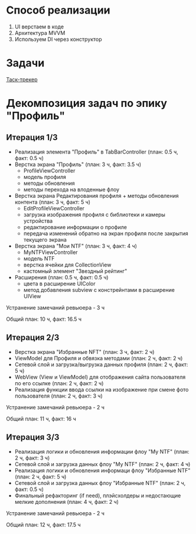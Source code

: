 # Способ реализации

1. UI верстаем в коде
2. Архитектура MVVM
3. Используем DI через конструктор

# Задачи

[Таск-трекер](https://github.com/users/kover/projects/3/views/1)

#  Декомпозиция задач по эпику "Профиль"

## Итерация 1/3

- Реализация элемента "Профиль" в TabBarController (план: 0.5 ч, факт: 0.5 ч)
- Верстка экрана "Профиль" (план: 3 ч, факт: 3.5 ч)
    - ProfileViewController
    - модель профиля
    - методы обновления
    - методы перехода на влоденные флоу
- Верстка экрана Редактирования профиля + методы обновления контента (план: 3 ч, факт: 5 ч)
    - EditProfileViewController
    - загрузка изображения профиля с библиотеки и камеры устройства
    - редактирование информации о профиле
    - передача изменений обратно на экран профиля после закрытия текущего экрана
- Верстка экрана "Мои NTF" (план: 3 ч, факт: 4 ч)
    - MyNTFViewController
    - модель NTF
    - верстка ячейки для CollectionView
    - кастомный элемент "Звездный рейтинг"
- Расширения (план: 0.5 ч, факт: 0.5 ч)
    - цвета в расширение UIColor
    - метод добавления subview с констрейнтами в расширение UIView
    
Устранение замечаний ревьюера - 3 ч
 
 Общий план: 10 ч, факт: 16.5 ч
 
## Итерация 2/3

- Верстка экрана "Избранные NFT" (план: 3 ч, факт: 2 ч)
- ViewModel для Профиля и обвязка методами (план: 2 ч, факт: 2 ч)
- Сетевой слой и загрузка/выгрузка данных профиля (план: 2 ч, факт: 5 ч)
- WebView (View и ViewModel) для отображения сайта пользователя по его ссылке (план: 2 ч, факт: 2 ч)
- Реализация функции ввода ссылки на изображение при смене фото пользователя (план: 2 ч, факт: 3 ч)

Устранение замечаний ревьюера - 2 ч

 Общий план: 11 ч, факт: 16 ч

## Итерация 3/3
- Реализация логики и обновления информации флоу "My NTF" (план: 2 ч, факт: 3 ч)
- Сетевой слой и загрузка данных флоу "My NTF" (план: 2 ч, факт: 4 ч)
- Реализация логики и обновления информаци флоу "Избранные NTF" (план: 2 ч, факт: 5 ч)
- Сетевой слой и загрузка данных флоу "Избранные NTF" (план: 2 ч, факт: 0.5 ч)
- Финальный рефакторинг (if need), плэйсхолдеры и недостающие мелкие дополнения (план: 4 ч, факт: 2 ч)

Устранение замечаний ревьюера - 2 ч

 Общий план: 12 ч, факт: 17.5 ч


